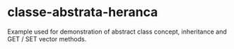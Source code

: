 # classe-abstrata-heranca
 Example used for demonstration of abstract class concept, inheritance and GET / SET vector methods.
